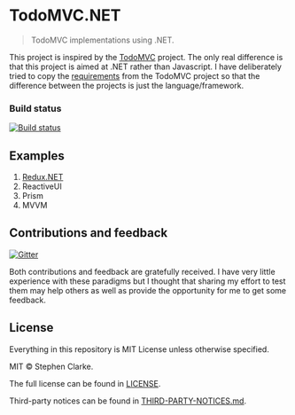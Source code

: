 # TodoMVC.NET

> TodoMVC implementations using .NET.

This project is inspired by the [TodoMVC] project. The only real difference is that this project is aimed at .NET rather than Javascript. I have deliberately tried to copy the [requirements] from the TodoMVC project so that the difference between the projects is just the language/framework.

[TodoMVC]: https://github.com/tastejs/todomvc
[requirements]: REQUIREMENTS.md

### Build status

[![Build status](https://ci.appveyor.com/api/projects/status/eqild79imnyudywt/branch/master?svg=true)](https://ci.appveyor.com/project/sclarke81/todomvc-net/branch/master)

## Examples

1. [Redux.NET](Examples/Redux.NET/README.md)
1. ReactiveUI
1. Prism
1. MVVM

## Contributions and feedback

[![Gitter](https://badges.gitter.im/Join%20Chat.svg)](https://gitter.im/TodoMVC-NET?utm_source=badge&utm_medium=badge&utm_campaign=pr-badge)

Both contributions and feedback are gratefully received. I have very little experience with these paradigms but I thought that sharing my effort to test them may help others as well as provide the opportunity for me to get some feedback.

## License

Everything in this repository is MIT License unless otherwise specified.

MIT © Stephen Clarke.

The full license can be found in [LICENSE](LICENSE).

Third-party notices can be found in [THIRD-PARTY-NOTICES.md](THIRD-PARTY-NOTICES.md).
